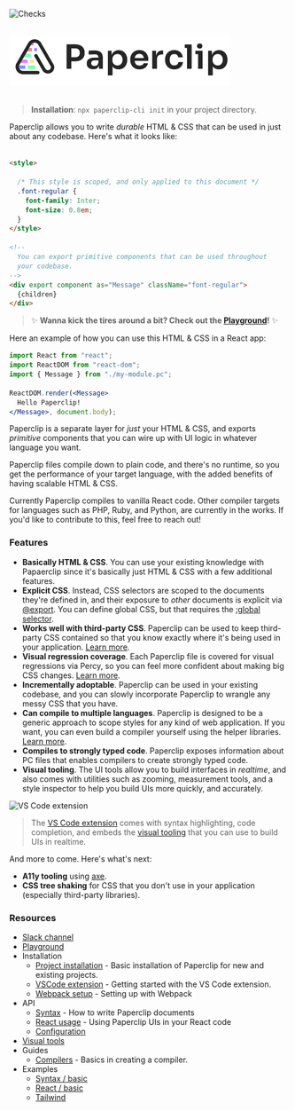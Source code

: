![Checks](https://github.com/paperclipui/paperclip/workflows/Checks/badge.svg?branch=master)

<br />

<div style="text-align: left; margin-bottom: 32px;">
  <img src="assets/logo-outline-5.png" width="400">
</div>

> **Installation**: `npx paperclip-cli init` in your project directory.


Paperclip allows you to write _durable_ HTML & CSS that can be used in just about any codebase. Here's what it looks like:

```html

<style>

  /* This style is scoped, and only applied to this document */
  .font-regular {
    font-family: Inter;
    font-size: 0.8em;
  }
</style>

<!--  
  You can export primitive components that can be used throughout
  your codebase.
-->
<div export component as="Message" className="font-regular">
  {children}
</div>
```

> ✨ **Wanna kick the tires around a bit? Check out the [Playground](http://paperclip.dev/repl)!** ✨

Here an example of how you can use this HTML & CSS in a React app:

```jsx
import React from "react";
import ReactDOM from "react-dom";
import { Message } from "./my-module.pc";

ReactDOM.render(<Message>
  Hello Paperclip!
</Message>, document.body);
```

Paperclip is a separate layer for _just_ your HTML & CSS, and exports _primitive_ components that you can wire up with UI logic in whatever language you want. 

Paperclip files compile down to plain code, and there's no runtime, so you get the performance of your target language, with the added benefits of having scalable HTML & CSS. 

Currently Paperclip compiles to vanilla React code. Other compiler targets for languages such as PHP, Ruby, and Python, are currently in the works. If you'd like to contribute to this, feel free to reach out!

### Features

- **Basically HTML & CSS**. You can use your existing knowledge with Papaerclip since it's basically just HTML & CSS with a few additional features.
- **Explicit CSS**. Instead, CSS selectors are scoped to the documents they're defined in, and their exposure to _other_ documents is explicit via [@export](https://paperclip.dev/docs/usage-syntax#export). You can define global CSS, but that requires the [:global selector](https://paperclip.dev/docs/usage-syntax#global).
- **Works well with third-party CSS**. Paperclip can be used to keep third-party CSS contained so that you know exactly where it's being used in your application. [Learn more](https://paperclip.dev/docs/guide-third-party-libraries/).
- **Visual regression coverage**. Each Paperclip file is covered for visual regressions via Percy, so you can feel more confident about making big CSS changes. [Learn more](https://paperclip.dev/docs/configure-percy/).
- **Incrementally adoptable**. Paperclip can be used in your existing codebase, and you can slowly incorporate Paperclip to wrangle any messy CSS that you have. 
- **Can compile to multiple languages**. Paperclip is designed to be a generic approach to scope styles for any kind of web application. If you want, you can even build a compiler yourself using the helper libraries. [Learn more](https://paperclip.dev/docs/guide-compilers/).
- **Compiles to strongly typed code**. Paperclip exposes information about PC files that enables compilers to create strongly typed code. 
- **Visual tooling**. The UI tools allow you to build interfaces in _realtime_, and also comes with utilities such as zooming, measurement tools, and a style inspector to help you build UIs more quickly, and accurately.

![VS Code extension](assets/design-system.gif)

> The [VS Code extension](https://marketplace.visualstudio.com/items?itemName=crcn.paperclip-vscode) comes with syntax highlighting, code completion, and embeds the [visual tooling](https://paperclip.dev/docs/visual-tooling) that you can use to build UIs in realtime.

And more to come. Here's what's next:

- **A11y tooling** using [axe](https://www.deque.com/axe/).
- **CSS tree shaking** for CSS that you don't use in your application (especially third-party libraries).

### Resources

- [Slack channel](https://join.slack.com/t/paperclipglobal/shared_invite/zt-o6bbeo6d-2zdyFdR5je8PjCp6buF_Gg)
- [Playground](https://paperclip.dev/repl/)
- Installation
  - [Project installation](https://paperclip.dev/docs/installation) - Basic installation of Paperclip for new and existing projects.
  - [VSCode extension](https://paperclip.dev/docs/guide-vscode) - Getting started with the VS Code extension.
  - [Webpack setup](https://paperclip.dev/docs/getting-started-webpack) - Setting up with Webpack
- API
  - [Syntax](https://paperclip.dev/docs/usage-syntax) - How to write Paperclip documents
  - [React usage](https://paperclip.dev/docs/usage-react) - Using Paperclip UIs in your React code
  - [Configuration](https://paperclip.dev/docs/configure-paperclip)
- [Visual tools](https://paperclip.dev/docs/visual-tooling)
- Guides
  - [Compilers](https://paperclip.dev/docs/guide-compilers/) - Basics in creating a compiler.
- Examples
  - [Syntax / basic](./examples/syntax-basic)
  - [React / basic](./examples/react-basic)
  - [Tailwind](./examples/React-basic)

<!-- 

## Sponsors

![index](https://user-images.githubusercontent.com/757408/105444620-254d8d80-5ca9-11eb-97c8-9c0fd66408d4.png)

 -->
